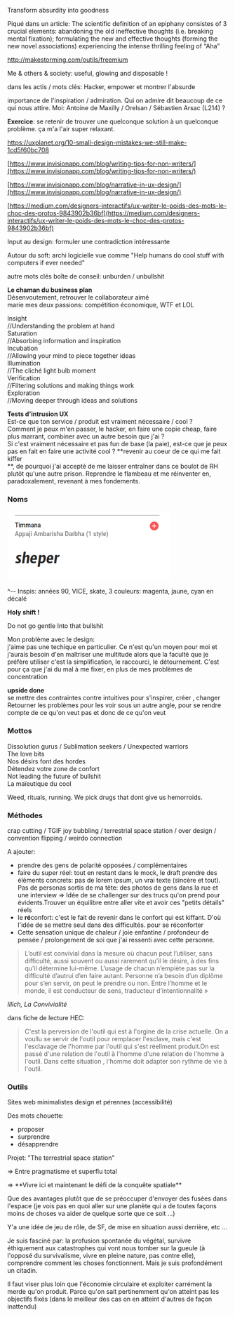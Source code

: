 Transform absurdity into goodness

Piqué dans un article:
The scientific definition of an epiphany consistes of 3 crucial elements:
abandoning the old ineffective thoughts (i.e. breaking mental fixation);
formulating the new and effective thoughts (forming the new novel associations)
experiencing the intense thrilling feeling of “Aha”

http://makestorming.com/outils/freemium

Me & others & society: useful, glowing and disposable !


dans les actis / mots clés: Hacker, empower et montrer l'absurde

importance de l'inspiration / admiration. Qui on admire dit beaucoup de ce qui nous attire. Moi: Antoine de Maxilly / Orelsan / Sébastien Arsac (L214) ?


**Exercice**:
se retenir de trouver une quelconque solution à un quelconque problème. ça m'a l'air super relaxant.


https://uxplanet.org/10-small-design-mistakes-we-still-make-1cd5f60bc708

[https://www.invisionapp.com/blog/writing-tips-for-non-writers/](https://www.invisionapp.com/blog/writing-tips-for-non-writers/)

[https://www.invisionapp.com/blog/narrative-in-ux-design/](https://www.invisionapp.com/blog/narrative-in-ux-design/)

[https://medium.com/designers-interactifs/ux-writer-le-poids-des-mots-le-choc-des-protos-9843902b36bf](https://medium.com/designers-interactifs/ux-writer-le-poids-des-mots-le-choc-des-protos-9843902b36bf)

Input au design: formuler une contradiction intéressante

Autour du soft: archi logicielle vue comme "Help humans do cool stuff with computers if ever needed"

autre mots clés boîte de conseil: unburden / unbullshit

**Le chaman du business plan**  
Désenvoutement, retrouver le collaborateur aimé  
marie mes deux passions: compétition économique, WTF et LOL

Insight  
//Understanding the problem at hand  
Saturation  
//Absorbing information and inspiration  
Incubation  
//Allowing your mind to piece together ideas  
Illumination  
//The cliché light bulb moment  
Verification  
//Filtering solutions and making things work  
Exploration  
//Moving deeper through ideas and solutions

**Tests d'intrusion UX**  
Est-ce que ton service / produit est vraiment nécessaire / cool ?  
Comment je peux m'en passer, le hacker, en faire une copie cheap, faire plus marrant, combiner avec un autre besoin que j'ai ?  
Si c'est vraiment nécessaire et pas fun de base \(la paie\), est-ce que je peux pas en fait en faire une activité cool ? **revenir au coeur de ce qui me fait kiffer    
**, de pourquoi j'ai accepté de me laisser entraîner dans ce boulot de RH plutôt qu'une autre prison. Reprendre le flambeau et me réinventer en, paradoxalement, revenant à mes fondements.

### Noms

![](/assets/sheper.png)

^-- Inspis: années 90, VICE, skate, 3 couleurs: magenta, jaune, cyan en décalé

**Holy shift !**

Do not go gentle Into that bullshit

Mon problème avec le design:  
j'aime pas une techique en particulier. Ce n'est qu'un moyen pour moi et j'aurais besoin d'en maîtriser une multitude alors que la faculté que je préfère utiliser c'est la simplification, le raccourci, le détournement. C'est pour ça que j'ai du mal à me fixer, en plus de mes problèmes de concentration

**upside done**  
se mettre des contraintes contre intuitives pour s'inspirer, créer , changer  
Retourner les problèmes pour les voir sous un autre angle, pour se rendre compte de ce qu'on veut pas et donc de ce qu'on veut

### Mottos

Dissolution gurus / Sublimation seekers / Unexpected warriors  
The love bits  
Nos désirs font des hordes  
Détendez votre zone de confort  
Not leading the future of bullshit  
La maïeutique du cool

Weed, rituals, running. We pick drugs that dont give us hemorroids.

### Méthodes

crap cutting / TGIF joy bubbling / terrestrial space station / over design / convention flipping / weirdo connection

A ajouter:

* prendre des gens de polarité opposées / complémentaires
* faire du super réel: tout en restant dans le mock, le draft prendre des éléments concrets: pas de lorem ipsum, un vrai texte \(sincère et tout\). Pas de personas sortis de ma tête: des photos de gens dans la rue et une interview =&gt; Idée de se challenger sur des trucs qu'on prend pour évidents.Trouver un équilibre entre aller vite et avoir ces "petits détails" réels
* le **ré**confort: c'est le fait de revenir dans le confort qui est kiffant. D'où l'idée de se mettre seul dans des difficultés. pour se réconforter
* Cette sensation unique de chaleur / joie enfantine / profondeur de pensée / prolongement de soi que j'ai ressenti avec cette personne.

> L’outil est convivial dans la mesure où chacun peut l’utiliser, sans difficulté, aussi souvent ou aussi rarement qu’il le désire, à des fins qu’il détermine lui-même. L’usage de chacun n’empiète pas sur la difficulté d’autrui d’en faire autant. Personne n’a besoin d’un diplôme pour s’en servir, on peut le prendre ou non. Entre l’homme et le monde, il est conducteur de sens, traducteur d’intentionnalité »

_Illich, La Convivialité_

dans fiche de lecture HEC:

> C'est la perversion de l'outil qui est à l'orgine de la crise actuelle. On a voullu se servir de l'outil pour remplacer l'esclave, mais c'est l'esclavage de l'homme par l'outil qui s'est réellment produit.On est passé d'une relation de l'outil à l'homme d'une relation de l'homme à l'outil. Dans cette situation , l'homme doit adapter son rythme de vie à l'outil.

### Outils

Sites web minimalistes design et pérennes \(accessibilité\)

Des mots chouette:

* proposer 
* surprendre
* désapprendre 

Projet: "The terrestrial space station"

=&gt; Entre pragmatisme et superflu total

=&gt; \*\*Vivre ici et maintenant le défi de la conquête spatiale\*\*

Que des avantages plutôt que de se préoccuper d'envoyer des fusées dans l'espace \(je vois pas en quoi aller sur une planète qui a de toutes façons moins de choses va aider de quelque sorte que ce soit ...\)

Y'a une idée de jeu de rôle, de SF, de mise en situation aussi derrière, etc ...

Je suis fasciné par: la profusion spontanée du végétal, survivre éthiquement aux catastrophes qui vont nous tomber sur la gueule \(à l'opposé du survivalisme, vivre en pleine nature, pas contre elle\), comprendre comment les choses fonctionnent. Mais je suis profondément un citadin.

Il faut viser plus loin que l'économie circulaire et exploiter carrément la merde qu'on produit. Parce qu'on sait pertinemment qu'on atteint pas les objectifs fixés \(dans le meilleur des cas on en atteint d'autres de façon inattendu\)

